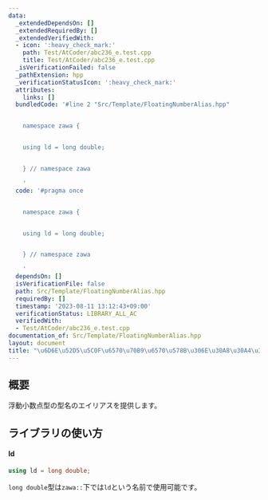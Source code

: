 ```yaml
---
data:
  _extendedDependsOn: []
  _extendedRequiredBy: []
  _extendedVerifiedWith:
  - icon: ':heavy_check_mark:'
    path: Test/AtCoder/abc236_e.test.cpp
    title: Test/AtCoder/abc236_e.test.cpp
  _isVerificationFailed: false
  _pathExtension: hpp
  _verificationStatusIcon: ':heavy_check_mark:'
  attributes:
    links: []
  bundledCode: '#line 2 "Src/Template/FloatingNumberAlias.hpp"


    namespace zawa {


    using ld = long double;


    } // namespace zawa

    '
  code: '#pragma once


    namespace zawa {


    using ld = long double;


    } // namespace zawa

    '
  dependsOn: []
  isVerificationFile: false
  path: Src/Template/FloatingNumberAlias.hpp
  requiredBy: []
  timestamp: '2023-08-11 13:12:43+09:00'
  verificationStatus: LIBRARY_ALL_AC
  verifiedWith:
  - Test/AtCoder/abc236_e.test.cpp
documentation_of: Src/Template/FloatingNumberAlias.hpp
layout: document
title: "\u6D6E\u52D5\u5C0F\u6570\u70B9\u6570\u578B\u306E\u30A8\u30A4\u30EA\u30A2\u30B9"
---
```


## 概要

浮動小数点型の型名のエイリアスを提供します。


## ライブラリの使い方

#### ld

```cpp
using ld = long double;
```

`long double`型は`zawa::`下では`ld`という名前で使用可能です。
